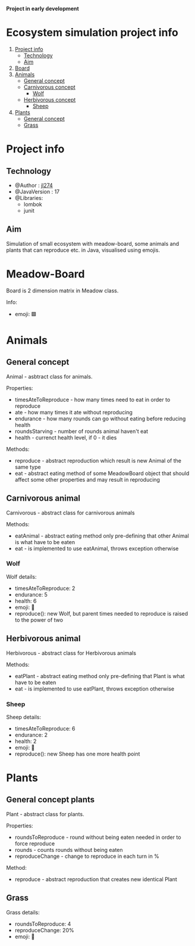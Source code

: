 **Project in early development**

# Ecosystem simulation project info
1. [Project info](#project-info)
    * [Technology](#technology)
    * [Aim](#aim)
2. [Board](#meadow-board)
3. [Animals](#animals)
    * [General concept](#general-concept)
    * [Carnivorous concept](#carnivorous-animal)
        * [Wolf](#wolf)
    * [Herbivorous concept](#herbivorous-animal)
        * [Sheep](#sheep)
4. [Plants](#plants)
    * [General concept](#general-concept-plants)
    * [Grass](#grass)

# Project info

## Technology
* @Author : [jl274](https://github.com/jl274)
* @JavaVersion : 17
* @Libraries:
    * lombok
    * junit

## Aim
Simulation of small ecosystem with meadow-board, some animals and plants that can reproduce etc. in Java,
visualised using emojis.

# Meadow-Board
Board is 2 dimension matrix in Meadow class.

Info:
* emoji: 🟩


# Animals

## General concept

Animal - asbtract class for animals.

Properties:
* timesAteToReproduce - how many times need to eat in order to reproduce
* ate - how many times it ate without reproducing
* endurance - how many rounds can go without eating before reducing health
* roundsStarving - number of rounds animal haven't eat
* health - currenct health level, if 0 - it dies

Methods:
* reproduce - abstract reproduction which result is new Animal of the same type
* eat - abstract eating method of some MeadowBoard object that should 
  affect some other properties and may result in reproducing

## Carnivorous animal
Carnivorous - abstract class for carnivorous animals

Methods:
* eatAnimal - abstract eating method only pre-defining that other Animal is what have to be eaten
* eat - is implemented to use eatAnimal, throws exception otherwise

### Wolf
Wolf details:
* timesAteToReproduce: 2
* endurance: 5
* health: 6
* emoji: 🐺
* reproduce(): new Wolf, but parent times needed to reproduce is raised to the power of two

## Herbivorous animal
Herbivorous - abstract class for Herbivorous animals

Methods:
* eatPlant - abstract eating method only pre-defining that Plant is what have to be eaten
* eat - is implemented to use eatPlant, throws exception otherwise

### Sheep
Sheep details:
* timesAteToReproduce: 6
* endurance: 2
* health: 2
* emoji: 🐑
* reproduce(): new Sheep has one more health point

# Plants

## General concept plants

Plant  - abstract class for plants.

Properties:
* roundsToReproduce - round without being eaten needed in order to force reproduce
* rounds - counts rounds without being eaten
* reproduceChange - change to reproduce in each turn in %

Method:
* reproduce - abstract reproduction that creates new identical Plant


## Grass
Grass details:
* roundsToReproduce: 4
* reproduceChange: 20%
* emoji: 🌿
